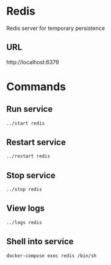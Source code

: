 # Redis
Redis server for temporary persistence

## URL

http://localhost:6379

# Commands

## Run service

```bash
../start redis
```

## Restart service

```bash
../restart redis
```

## Stop service

```bash
../stop redis
```

## View logs

```bash
../logs redis
```

## Shell into service

```bash
docker-compose exec redis /bin/sh
```

